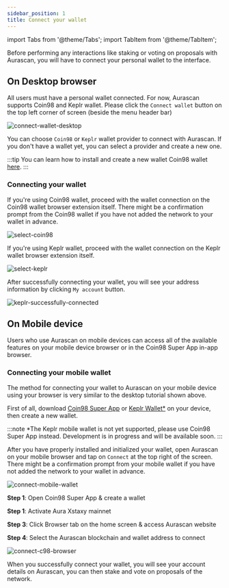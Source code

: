 ```yaml
---
sidebar_position: 1
title: Connect your wallet
---
```


import Tabs from '@theme/Tabs';
import TabItem from '@theme/TabItem';

Before performing any interactions like staking or voting on proposals with Aurascan, you will have to connect your personal wallet to the interface. 

## On Desktop browser
All users must have a personal wallet connected. For now, Aurascan supports Coin98 and Keplr wallet. Please click the `Connect wallet` button on the top left corner of screen (beside the menu header bar)

<div id="img-wrapper">
    <img src="/img/aurascan/connect_wallet_desktop_3.png" alt="connect-wallet-desktop"/>
</div>

You can choose `Coin98` or `Keplr` wallet provider to connect with Aurascan. If you don't have a wallet yet, you can select a provider and create a new one.

:::tip
You can learn how to install and create a new wallet Coin98 wallet [here](https://coin98.net/what-is-coin98-wallet).
:::

### Connecting your wallet
<Tabs>
  <TabItem value="coin98" label="Coin98 Wallet">

If you're using Coin98 wallet, proceed with the wallet connection on the Coin98 wallet browser extension itself. There might be a confirmation prompt from the Coin98 wallet if you have not added the network to your wallet in advance.

<div id="img-wrapper">
    <img src="/img/aurascan/C98_wallet_extension.png" alt="select-coin98"/>
</div>

  </TabItem>
  <TabItem value="keplr" label="Keplr Wallet">

If you're using Keplr wallet, proceed with the wallet connection on the Keplr wallet browser extension itself.
<div id="img-wrapper">
    <img src="/img/aurascan/Keplr_wallet_extension.png" alt="select-keplr"/>
</div>

After successfully connecting your wallet, you will see your address information by clicking `My account` button.

<div id="img-wrapper">
    <img src="/img/aurascan/account_details.png" alt="keplr-successfully-connected"/>
</div>

  </TabItem>
</Tabs>

## On Mobile device
Users who use Aurascan on mobile devices can access all of the available features on your mobile device browser or in the Coin98 Super App in-app browser.

### Connecting your mobile wallet
<Tabs>
  <TabItem value="mobile-browser" label="On Mobile Browser">

The method for connecting your wallet to Aurascan on your mobile device using your browser is very similar to the desktop tutorial shown above.

First of all, download [Coin98 Super App](https://docs.coin98.com/products/coin98-super-app/mobile/beginners-guide/how-to-download-install) or [Keplr Wallet*](https://www.keplr.app/#mobile) on your device, then create a new wallet.

:::note
*The Keplr mobile wallet is not yet supported, please use Coin98 Super App instead. Development is in progress and will be available soon.
:::

After you have properly installed and initialized your wallet, open Aurascan on your mobile browser and tap on `Connect` at the top right of the screen. There might be a confirmation prompt from your mobile wallet if you have not added the network to your wallet in advance.

<div id="img-wrapper">
    <img src="/img/aurascan/Connect_wallet_C98_mobile_3.png" alt="connect-mobile-wallet"/>
</div>

  </TabItem>
  <TabItem value="c98-browser" label="Coin98 in-app Browser">

**Step 1**: Open Coin98 Super App & create a wallet 

**Step 1**: Activate Aura Xstaxy mainnet 

**Step 3**: Click Browser tab on the home screen & access Aurascan website

**Step 4**: Select the Aurascan blockchain and wallet address to connect

<div id="img-wrapper">
    <img src="/img/aurascan/Connect_wallet_C98_app_3.png" alt="connect-c98-browser"/>
</div>

When you successfully connect your wallet, you will see your account details on Aurascan, you can then stake and vote on proposals of the network.

  </TabItem>
</Tabs>
